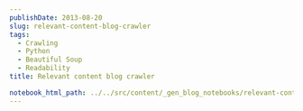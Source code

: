 ```yaml
---
publishDate: 2013-08-20
slug: relevant-content-blog-crawler
tags:
  - Crawling
  - Python
  - Beautiful Soup
  - Readability
title: Relevant content blog crawler

notebook_html_path: ../../src/content/_gen_blog_notebooks/relevant-content-blog-crawler.html
---
```

